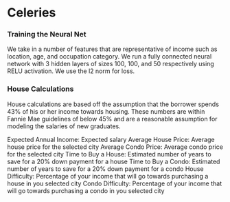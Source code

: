 # Celeries

###

### Training the Neural Net
We take in a number of features that are representative of income such as location, age, and occupation category.  We run a fully connected neural network with 3 hidden layers of sizes 100, 100, and 50 respectively using RELU activation.  We use the l2 norm for loss.

### House Calculations
House calculations are based off the assumption that the borrower spends 43% of his or her income towards housing.  These numbers are within Fannie Mae guidelines of below 45% and are a reasonable assumption for modeling the salaries of new graduates.

Expected Annual Income:  Expected salary
Average House Price:  Average house price for the selected city
Average Condo Price:  Average condo price for the selected city
Time to Buy a House:  Estimated number of years to save for a 20% down payment for a house
Time to Buy a Condo:  Estimated number of years to save for a 20% down payment for a condo
House Difficulty: Percentage of your income that will go towards purchasing a house in you selected city
Condo Difficulty:  Percentage of your income that will go towards purchasing a condo in you selected city